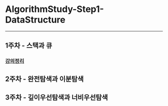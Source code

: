 # AlgorithmStudy-Step1-DataStructure

<hr>

## 1주차 - 스택과 큐
<h3>

[강의정리](./notes_md/week01.md)

</h3> 

## 2주차 - 완전탐색과 이분탐색


## 3주차 - 깊이우선탐색과 너비우선탐색





